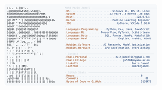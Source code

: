 <picture>
  <source srcset="https://raw.githubusercontent.com/mmazinjameel/mmazinjameel/main/dark_mode.svg?v=1740996669" media="(prefers-color-scheme: dark)">
  <img src="https://raw.githubusercontent.com/mmazinjameel/mmazinjameel/main/light_mode.svg?v=1740996669">
</picture>
